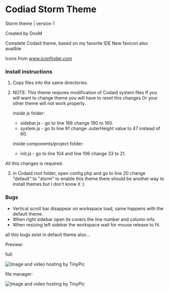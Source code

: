 Codiad Storm Theme
==================

Storm theme | version 1

Created by DooM


Complete Codaid theme, based on my favorite IDE
New favicon also availble

Icons from www.iconfinder.com

### Install instructions ###

1. Copy files into the same directories.
2. NOTE: This theme reqiures modification of Codaid system files
	 If you will want to change theme you will have to reset this changes
	 Or your other theme will not work properly. 

   inside js folder:
	- sidebar.js - go to line 188 change 190 to 160.
	- system.js - go to line 91 change .outerHeight value to 47 instead of 60.

   inside components/project folder:
	- init.js - go to line 104 and line 106 change 33 to 21.

All this changes is required.

3. in Codaid root folder, open config.php and go to line 20 change "default" to "storm" to enable this theme
   there should be another way to install themes but I don't know it :)

### Bugs ###

- Vertical scroll bar disappear on workspace load, same happens with the default theme.
- When right sidebar open its covers the line number and column info.
- When resizing left sidebar the workspace wait for mouse release to fit.

all this bugs exist in default theme also...

Preview:

full:

<img src="http://i43.tinypic.com/54pol.jpg" border="0" alt="Image and video hosting by TinyPic">

file manager:

<img src="http://i40.tinypic.com/x6jsj7.jpg" border="0" alt="Image and video hosting by TinyPic">
